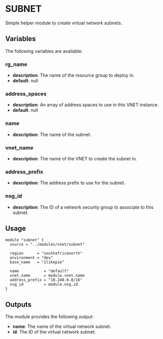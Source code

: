 SUBNET
======

Simple helper module to create virtual network subnets.

## Variables

The following variables are available:

### rg_name

- __description__: The name of the resource group to deploy in.
- __default__: null

### address_spaces

- __description__: An array of address spaces to use in this VNET instance.
- __default__: null

### name

- __description__: The name of the subnet.

### vnet_name

- __description__: The name of the VNET to create the subnet in.

### address_prefix

- __description__: The address prefix to use for the subnet.

### nsg_id

- __description__: The ID of a network security group to associate to this subnet.

## Usage

```
module "subnet" {
  source = "../modules/vnet/subnet"

  region      = "southafricanorth"
  environment = "dev"
  base_name   = "ilikepie"
  
  name           = "default"
  vnet_name      = module.vnet.name
  address_prefix = "10.240.0.0/16"
  nsg_id         = module.nsg.id
}
```

## Outputs

The module provides the following output:

- __name__: The name of the virtual network subnet.
- __id__: The ID of the virtual network subnet.